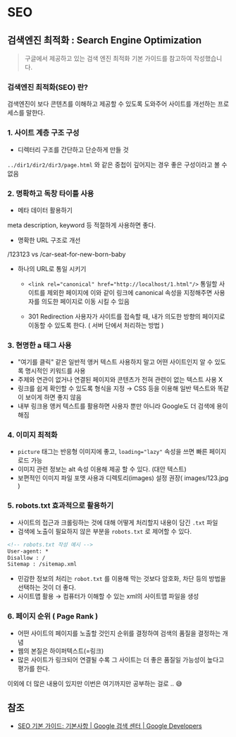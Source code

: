 # SEO

## 검색엔진 최적화 : Search Engine Optimization

> 구글에서 제공하고 있는 검색 엔진 최적화 기본 가이드를 참고하여 작성했습니다.

### 검색엔진 최적화(SEO) 란?

검색엔진이 보다 콘텐츠를 이해하고 제공할 수 있도록 도와주어 사이트를 개선하는 프로세스를 말한다.

### 1. 사이트 계층 구조 구성

- 디렉터리 구조를 간단하고 단순하게 만들 것

`../dir1/dir2/dir3/page.html` 와 같은 중첩이 깊어지는 경우 좋은 구성이라고 볼 수 없음

### 2. 명확하고 독창 타이틀 사용

- 메타 데이터 활용하기

meta description, keyword 등 적절하게 사용하면 좋다.

- 명확한 URL 구조로 개선

/123123 vs /car-seat-for-new-born-baby

- 하나의 URL로 통일 시키기
  - `<link rel="canonical" href="http://localhost/1.html"/>`
    통일할 사이트를 제외한 페이지에 이와 같이 링크에 canonical 속성을 지정해주면 사용자를 의도한 페이지로 이동 시킬 수 있음

  - 301 Redirection
    사용자가 사이트를 접속할 때, 내가 의도한 방향의 페이지로 이동할 수 있도록 한다. ( 서버 단에서 처리하는 방법 )

### 3. 현명한 a 태그 사용

- "여기를 클릭" 같은 일반적 앵커 텍스트 사용하지 말고 어떤 사이트인지 알 수 있도록 명시적인 키워드를 사용
- 주제와 연관이 없거나 연결된 페이지와 콘텐츠가 전혀 관련이 없는 텍스트 사용 X
- 링크를 쉽게 확인할 수 있도록 형식을 지정 → CSS 등을 이용해 일반 텍스트와 똑같이 보이게 하면 좋지 않음
- 내부 링크용 앵커 텍스트를 활용하면 사용자 뿐만 아니라 Google도 더 검색에 용이해짐

### 4. 이미지 최적화

- `picture` 태그는 반응형 이미지에 좋고, `loading="lazy"` 속성을 쓰면 빠른 페이지 로드 가능
- 이미지 관련 정보는 alt 속성 이용해 제공 할 수 있다. (대안 텍스트)
- 보편적인 이미지 파일 포맷 사용과 디렉토리(images) 설정 권장( images/123.jpg )

### 5. robots.txt 효과적으로 활용하기

- 사이트의 접근과 크롤링하는 것에 대해 어떻게 처리할지 내용이 담긴 `.txt` 파일
- 검색에 노출이 필요하지 않은 부분을 `robots.txt` 로 제어할 수 있다.

```xml
<!-- robots.txt 작성 예시 -->
User-agent: *
Disallow : /
Sitemap : /sitemap.xml
```

- 민감한 정보의 처리는 `robot.txt` 를 이용해 막는 것보다 암호화, 차단 등의 방법을 선택하는 것이 더 좋다.
- 사이트맵 활용 → 컴퓨터가 이해할 수 있는 xml의 사이트맵 파일을 생성

### 6. 페이지 순위 ( Page Rank )

- 어떤 사이트의 페이지를 노출할 것인지 순위를 결정하여 검색의 품질을 결정하는 개념
- 웹의 본질은 하이퍼텍스트(=링크)
- 많은 사이트가 링크되어 연결될 수록 그 사이트는 더 좋은 품질일 가능성이 높다고 평가를 한다.

이외에 더 많은 내용이 있지만 이번은 여기까지만 공부하는 걸로 .. 😅

## 참조

- [SEO 기본 가이드: 기본사항 | Google 검색 센터 | Google Developers](https://developers.google.com/search/docs/beginner/seo-starter-guide?hl=ko)
